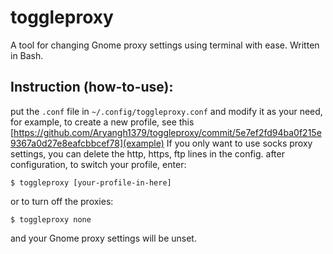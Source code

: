 # toggleproxy
A tool for changing Gnome proxy settings using terminal with ease. Written in Bash.
## Instruction (how-to-use):
put the `.conf` file in `~/.config/toggleproxy.conf` and modify it as your need, for example, to create a new profile, see this [https://github.com/Aryangh1379/toggleproxy/commit/5e7ef2fd94ba0f215e9367a0d27e8eafcbbcef78](example)
If you only want to use socks proxy settings, you can delete the http, https, ftp lines in the config.
after configuration, to switch your profile, enter: 
```
$ toggleproxy [your-profile-in-here]
```
or to turn off the proxies:
```
$ toggleproxy none
```
and your Gnome proxy settings will be unset.

